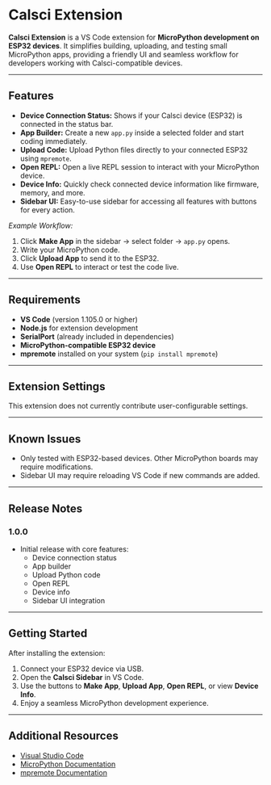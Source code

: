 # Calsci Extension

**Calsci Extension** is a VS Code extension for **MicroPython development on ESP32 devices**. It simplifies building, uploading, and testing small MicroPython apps, providing a friendly UI and seamless workflow for developers working with Calsci-compatible devices.

---

## Features

- **Device Connection Status:** Shows if your Calsci device (ESP32) is connected in the status bar.
- **App Builder:** Create a new `app.py` inside a selected folder and start coding immediately.
- **Upload Code:** Upload Python files directly to your connected ESP32 using `mpremote`.
- **Open REPL:** Open a live REPL session to interact with your MicroPython device.
- **Device Info:** Quickly check connected device information like firmware, memory, and more.
- **Sidebar UI:** Easy-to-use sidebar for accessing all features with buttons for every action.

*Example Workflow:*

1. Click **Make App** in the sidebar → select folder → `app.py` opens.
2. Write your MicroPython code.
3. Click **Upload App** to send it to the ESP32.
4. Use **Open REPL** to interact or test the code live.

---

## Requirements

- **VS Code** (version 1.105.0 or higher)
- **Node.js** for extension development
- **SerialPort** (already included in dependencies)
- **MicroPython-compatible ESP32 device**
- **mpremote** installed on your system (`pip install mpremote`)

---

## Extension Settings

This extension does not currently contribute user-configurable settings.

---

## Known Issues

- Only tested with ESP32-based devices. Other MicroPython boards may require modifications.
- Sidebar UI may require reloading VS Code if new commands are added.

---

## Release Notes

### 1.0.0
- Initial release with core features:
  - Device connection status
  - App builder
  - Upload Python code
  - Open REPL
  - Device info
  - Sidebar UI integration

---

## Getting Started

After installing the extension:

1. Connect your ESP32 device via USB.
2. Open the **Calsci Sidebar** in VS Code.
3. Use the buttons to **Make App**, **Upload App**, **Open REPL**, or view **Device Info**.
4. Enjoy a seamless MicroPython development experience.

---

## Additional Resources

- [Visual Studio Code](https://code.visualstudio.com/)
- [MicroPython Documentation](https://docs.micropython.org/)
- [mpremote Documentation](https://docs.micropython.org/en/latest/reference/mpremote.html)
